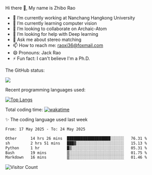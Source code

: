 Hi there 👋, My name is Zhibo Rao
- 🔭 I’m currently working at Nanchang Hangkong University
- 🌱 I’m currently learning computer vision
- 👯 I’m looking to collaborate on Archaic-Atom
- 🤔 I’m looking for help with Deep learning
- 💬 Ask me about stereo matching
- 📫 How to reach me: raoxi36@foxmail.com
- 😄 Pronouns: Jack Rao
- ⚡ Fun fact: I can't believe I'm a Ph.D.

The GitHub status:

![](https://github-readme-stats.vercel.app/api?username=ZhiboRao)

Recent programming languages used:

[![Top Langs](https://github-readme-stats.vercel.app/api/top-langs/?username=ZhiboRao&layout=compact)](https://github.com/anuraghazra/github-readme-stats)

Total coding time: [![wakatime](https://wakatime.com/badge/user/51ec5ec7-4742-4243-9eea-732ade32c0b7.svg)](https://wakatime.com/@51ec5ec7-4742-4243-9eea-732ade32c0b7)

✨ The coding language used last week 
<!--START_SECTION:waka-->

```txt
From: 17 May 2025 - To: 24 May 2025

Other      14 hrs 26 mins  ███████████████████░░░░░░   76.31 %
sh         2 hrs 51 mins   ███▓░░░░░░░░░░░░░░░░░░░░░   15.13 %
Python     1 hr            █▒░░░░░░░░░░░░░░░░░░░░░░░   05.31 %
Bash       19 mins         ▒░░░░░░░░░░░░░░░░░░░░░░░░   01.75 %
Markdown   16 mins         ▒░░░░░░░░░░░░░░░░░░░░░░░░   01.46 %
```

<!--END_SECTION:waka-->

![Visitor Count](https://profile-counter.glitch.me/Raohaocheng/count.svg)
